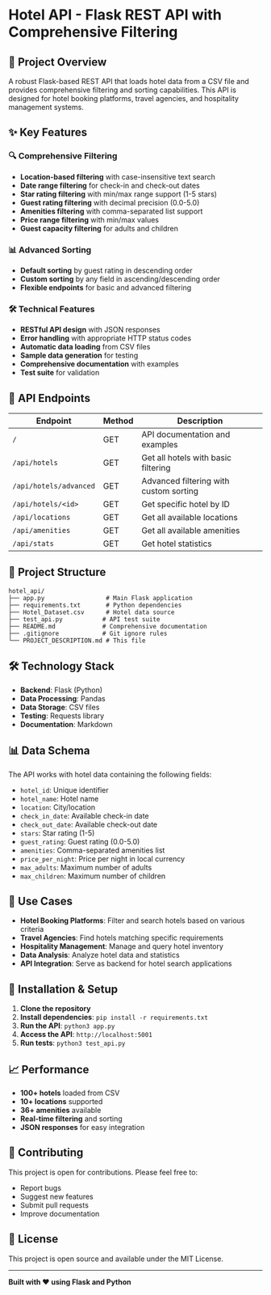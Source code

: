 # Hotel API - Flask REST API with Comprehensive Filtering

## 🏨 Project Overview

A robust Flask-based REST API that loads hotel data from a CSV file and provides comprehensive filtering and sorting capabilities. This API is designed for hotel booking platforms, travel agencies, and hospitality management systems.

## ✨ Key Features

### 🔍 **Comprehensive Filtering**
- **Location-based filtering** with case-insensitive text search
- **Date range filtering** for check-in and check-out dates
- **Star rating filtering** with min/max range support (1-5 stars)
- **Guest rating filtering** with decimal precision (0.0-5.0)
- **Amenities filtering** with comma-separated list support
- **Price range filtering** with min/max values
- **Guest capacity filtering** for adults and children

### 📊 **Advanced Sorting**
- **Default sorting** by guest rating in descending order
- **Custom sorting** by any field in ascending/descending order
- **Flexible endpoints** for basic and advanced filtering

### 🛠 **Technical Features**
- **RESTful API design** with JSON responses
- **Error handling** with appropriate HTTP status codes
- **Automatic data loading** from CSV files
- **Sample data generation** for testing
- **Comprehensive documentation** with examples
- **Test suite** for validation

## 🚀 API Endpoints

| Endpoint | Method | Description |
|----------|--------|-------------|
| `/` | GET | API documentation and examples |
| `/api/hotels` | GET | Get all hotels with basic filtering |
| `/api/hotels/advanced` | GET | Advanced filtering with custom sorting |
| `/api/hotels/<id>` | GET | Get specific hotel by ID |
| `/api/locations` | GET | Get all available locations |
| `/api/amenities` | GET | Get all available amenities |
| `/api/stats` | GET | Get hotel statistics |

## 📁 Project Structure

```
hotel_api/
├── app.py                 # Main Flask application
├── requirements.txt       # Python dependencies
├── Hotel_Dataset.csv      # Hotel data source
├── test_api.py           # API test suite
├── README.md             # Comprehensive documentation
├── .gitignore            # Git ignore rules
└── PROJECT_DESCRIPTION.md # This file
```

## 🛠 Technology Stack

- **Backend**: Flask (Python)
- **Data Processing**: Pandas
- **Data Storage**: CSV files
- **Testing**: Requests library
- **Documentation**: Markdown

## 📊 Data Schema

The API works with hotel data containing the following fields:
- `hotel_id`: Unique identifier
- `hotel_name`: Hotel name
- `location`: City/location
- `check_in_date`: Available check-in date
- `check_out_date`: Available check-out date
- `stars`: Star rating (1-5)
- `guest_rating`: Guest rating (0.0-5.0)
- `amenities`: Comma-separated amenities list
- `price_per_night`: Price per night in local currency
- `max_adults`: Maximum number of adults
- `max_children`: Maximum number of children

## 🎯 Use Cases

- **Hotel Booking Platforms**: Filter and search hotels based on various criteria
- **Travel Agencies**: Find hotels matching specific requirements
- **Hospitality Management**: Manage and query hotel inventory
- **Data Analysis**: Analyze hotel data and statistics
- **API Integration**: Serve as backend for hotel search applications

## 🔧 Installation & Setup

1. **Clone the repository**
2. **Install dependencies**: `pip install -r requirements.txt`
3. **Run the API**: `python3 app.py`
4. **Access the API**: `http://localhost:5001`
5. **Run tests**: `python3 test_api.py`

## 📈 Performance

- **100+ hotels** loaded from CSV
- **10+ locations** supported
- **36+ amenities** available
- **Real-time filtering** and sorting
- **JSON responses** for easy integration

## 🤝 Contributing

This project is open for contributions. Please feel free to:
- Report bugs
- Suggest new features
- Submit pull requests
- Improve documentation

## 📄 License

This project is open source and available under the MIT License.

---

**Built with ❤️ using Flask and Python** 